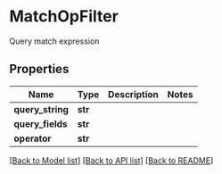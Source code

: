 # MatchOpFilter

Query match expression
## Properties
Name | Type | Description | Notes
------------ | ------------- | ------------- | -------------
**query_string** | **str** |  | 
**query_fields** | **str** |  | 
**operator** | **str** |  | 

[[Back to Model list]](../README.md#documentation-for-models) [[Back to API list]](../README.md#documentation-for-api-endpoints) [[Back to README]](../README.md)



